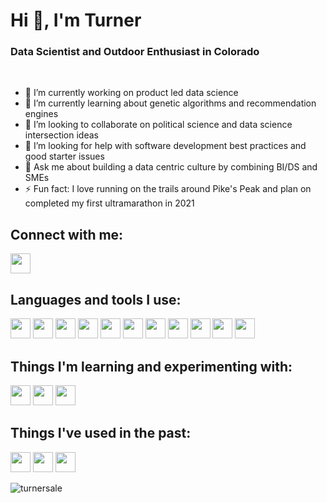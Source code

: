 # Hi 👋, I'm Turner
### Data Scientist and Outdoor Enthusiast in Colorado

<br />

- 🔭 I’m currently working on product led data science
- 🌱 I’m currently learning about genetic algorithms and recommendation engines
- 👯 I’m looking to collaborate on political science and data science intersection ideas
- 🤔 I’m looking for help with software development best practices and good starter issues
- 💬 Ask me about building a data centric culture by combining BI/DS and SMEs
- ⚡ Fun fact: I love running on the trails around Pike's Peak and plan on completed my first ultramarathon in 2021

## Connect with me:
[<img height="32" width="32" src="https://cdn.jsdelivr.net/npm/simple-icons@v3/icons/linkedin.svg" />][linkedin]
<br />

## Languages and tools I use:
<img height="32" width="32" src="http://simpleicons.org/icons/kubernetes.svg" /> <img height="32" width="32" src="http://simpleicons.org/icons/visualstudiocode.svg" /> <img height="32" width="32" src="http://simpleicons.org/icons/scikitlearn.svg" /> <img height="32" width="32" src="http://simpleicons.org/icons/microsoftsqlserver.svg" /> <img height="32" width="32" src="http://simpleicons.org/icons/postgresql.svg" /> <img height="32" width="32" src="http://simpleicons.org/icons/python.svg" /> <img height="32" width="32" src="http://simpleicons.org/icons/jupyter.svg" /> <img height="32" width="32" src="http://simpleicons.org/icons/linux.svg" /> <img height="32" width="32" src="http://simpleicons.org/icons/powerbi.svg" /> <img height="32" width="32" src="https://simpleicons.org/icons/dask.svg" /> <img height="32" width="32" src="http://simpleicons.org/icons/amazonaws.svg" />
<br />

## Things I'm learning and experimenting with:
<img height="32" width="32" src="http://simpleicons.org/icons/tensorflow.svg" /> <img height="32" width="32" src="http://simpleicons.org/icons/apachespark.svg" /> <img height="32" width="32" src="http://simpleicons.org/icons/apachekafka.svg" />
<br />

## Things I've used in the past:
<img height="32" width="32" src="http://simpleicons.org/icons/r.svg" /> <img height="32" width="32" src="http://simpleicons.org/icons/dynamics365.svg" /> <img height="32" width="32" src="http://simpleicons.org/icons/googlemaps.svg" />
<br />

<img align="center" src="https://github-readme-stats.vercel.app/api?username=turnersale&show_icons=true&locale=en" alt="turnersale" />

</details>

[linkedin]: https://linkedin.com/in/turner-sale-71b8b0ba
